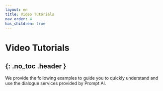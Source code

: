 ```yaml
---
layout: en
title: Video Tutorials
nav_order: 4
has_children: true
---
```

# Video Tutorials
{: .no_toc .header }
----
We provide the following examples to guide you to quickly understand and use the dialogue services provided by Prompt AI.
